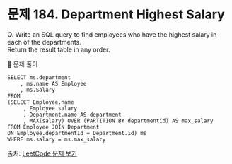 # 문제 184. Department Highest Salary

Q. Write an SQL query to find employees who have the highest salary in each of the departments. <br>
Return the result table in any order.

🔑 문제 풀이
```mysql
SELECT ms.department 
    , ms.name AS Employee
    , ms.Salary 
FROM
(SELECT Employee.name
     , Employee.salary
     , Department.name AS department
     , MAX(salary) OVER (PARTITION BY departmentid) AS max_salary
FROM Employee JOIN Department
ON Employee.departmentId = Department.id) ms
WHERE ms.salary = ms.max_salary
```

출처: [LeetCode 문제 보기](https://leetcode.com/problems/department-highest-salary/)
